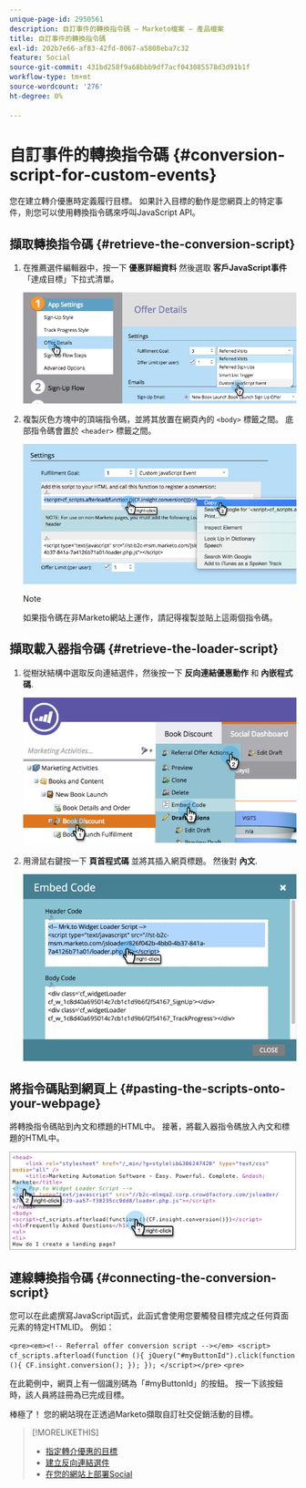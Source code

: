 ```yaml
---
unique-page-id: 2950561
description: 自訂事件的轉換指令碼 — Marketo檔案 — 產品檔案
title: 自訂事件的轉換指令碼
exl-id: 202b7e66-af83-42fd-8067-a5808eba7c32
feature: Social
source-git-commit: 431bd258f9a68bbb9df7acf043085578d3d91b1f
workflow-type: tm+mt
source-wordcount: '276'
ht-degree: 0%

---
```


# 自訂事件的轉換指令碼 {#conversion-script-for-custom-events}

您在建立轉介優惠時定義履行目標。 如果計入目標的動作是您網頁上的特定事件，則您可以使用轉換指令碼來呼叫JavaScript API。

## 擷取轉換指令碼 {#retrieve-the-conversion-script}

1. 在推薦選件編輯器中，按一下 **優惠詳細資料** 然後選取 **客戶JavaScript事件** 「達成目標」下拉式清單。

   ![](assets/image2015-4-20-17-3a22-3a15.png)

1. 複製灰色方塊中的頂端指令碼，並將其放置在網頁內的 `<body>` 標籤之間。 底部指令碼會置於 `<header>` 標籤之間。

   ![](assets/image2015-4-20-17-3a29-3a7.png)

   >[!NOTE]
   >
   >如果指令碼在非Marketo網站上運作，請記得複製並貼上這兩個指令碼。

## 擷取載入器指令碼 {#retrieve-the-loader-script}

1. 從樹狀結構中選取反向連結選件，然後按一下 **反向連結優惠動作** 和 **內嵌程式碼**.

   ![](assets/image2015-4-20-17-3a34-3a46.png)

1. 用滑鼠右鍵按一下 **頁首程式碼** 並將其插入網頁標題。 然後對 **內文**.

   ![](assets/image2015-4-20-20-3a49-3a19.png)

## 將指令碼貼到網頁上 {#pasting-the-scripts-onto-your-webpage}

將轉換指令碼貼到內文和標題的HTML中。 接著，將載入器指令碼放入內文和標題的HTML中。

![](assets/image2015-4-20-21-3a0-3a16.png)

## 連線轉換指令碼 {#connecting-the-conversion-script}

您可以在此處撰寫JavaScript函式，此函式會使用您要觸發目標完成之任何頁面元素的特定HTMLID。 例如：

`<pre><em><!-- Referral offer conversion script --></em> <script> cf_scripts.afterload(function (){ jQuery("#myButtonId").click(function (){ CF.insight.conversion(); }); }); </script></pre>` `<pre>`

在此範例中，網頁上有一個識別碼為「#myButtonId」的按鈕。 按一下該按鈕時，該人員將註冊為已完成目標。

棒極了！ 您的網站現在正透過Marketo擷取自訂社交促銷活動的目標。

>[!MORELIKETHIS]
>
>* [指定轉介優惠的目標](/help/marketo/product-docs/demand-generation/social/referral-offers/specify-goal-for-referral-offer.md)
>* [建立反向連結選件](/help/marketo/product-docs/demand-generation/social/referral-offers/create-a-referral-offer.md)
>* [在您的網站上部署Social](/help/marketo/product-docs/demand-generation/social/social-functions/deploy-social-on-your-website.md)

